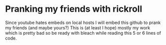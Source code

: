 # Pranking my friends with rickroll
Since youtube hates embeds on local hosts I will embed this github to prank my friends (and maybe yours?)
This is (at least I hope) mostly my work which is pretty bad so be ready with bleach while reading this 5 or 6 lines of code.
